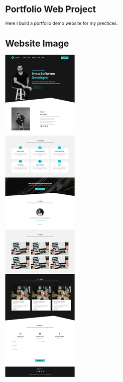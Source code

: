 # Portfolio Web Project

Here I build a portfolio demo website for my prectices.

# Website Image
![alt text](https://github.com/AKmahim/Web-development/blob/master/Portfolio%20Project/images/portfolio.png)